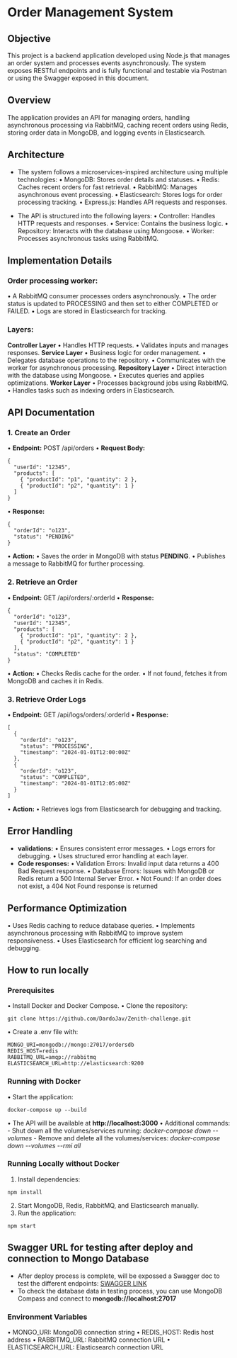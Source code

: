 # Order Management System

## Objective

This project is a backend application developed using Node.js that manages an order system and processes events asynchronously. The system exposes RESTful endpoints and is fully functional and testable via Postman or using the Swagger exposed in this document.

## Overview

The application provides an API for managing orders, handling asynchronous processing via RabbitMQ, caching recent orders using Redis, storing order data in MongoDB, and logging events in Elasticsearch.

## Architecture

- The system follows a microservices-inspired architecture using multiple technologies:
    •	MongoDB: Stores order details and statuses.
    •	Redis: Caches recent orders for fast retrieval.
    •	RabbitMQ: Manages asynchronous event processing.
    •	Elasticsearch: Stores logs for order processing tracking.
    •	Express.js: Handles API requests and responses.

- The API is structured into the following layers:
    •	Controller: Handles HTTP requests and responses.
    •	Service: Contains the business logic.
    •	Repository: Interacts with the database using Mongoose.
    •	Worker: Processes asynchronous tasks using RabbitMQ.

## Implementation Details
### Order processing worker:
•	A RabbitMQ consumer processes orders asynchronously.
•	The order status is updated to PROCESSING and then set to either COMPLETED or FAILED.
•	Logs are stored in Elasticsearch for tracking.

### Layers:
**Controller Layer**
•	Handles HTTP requests.
•	Validates inputs and manages responses.
**Service Layer**
•	Business logic for order management.
•	Delegates database operations to the repository.
•	Communicates with the worker for asynchronous processing.
**Repository Layer**
•	Direct interaction with the database using Mongoose.
•	Executes queries and applies optimizations.
**Worker Layer**
•	Processes background jobs using RabbitMQ.
•	Handles tasks such as indexing orders in Elasticsearch.

## API Documentation

### 1. Create an Order
•	**Endpoint:** POST /api/orders
•	**Request Body:** 
```
{
  "userId": "12345",
  "products": [
    { "productId": "p1", "quantity": 2 },
    { "productId": "p2", "quantity": 1 }
  ]
}
```
•	**Response:**
```
{
  "orderId": "o123",
  "status": "PENDING"
}
```
•	**Action:**
    •	Saves the order in MongoDB with status **PENDING**.
    •	Publishes a message to RabbitMQ for further processing.

### 2. Retrieve an Order
•	**Endpoint:** GET /api/orders/:orderId
•	**Response:** 
```
{
  "orderId": "o123",
  "userId": "12345",
  "products": [
    { "productId": "p1", "quantity": 2 },
    { "productId": "p2", "quantity": 1 }
  ],
  "status": "COMPLETED"
}
```
•	**Action:**
    •	Checks Redis cache for the order.
    •	If not found, fetches it from MongoDB and caches it in Redis.

### 3. Retrieve Order Logs
•	**Endpoint:** GET /api/logs/orders/:orderId
•	**Response:** 
```
[
  {
    "orderId": "o123",
    "status": "PROCESSING",
    "timestamp": "2024-01-01T12:00:00Z"
  },
  {
    "orderId": "o123",
    "status": "COMPLETED",
    "timestamp": "2024-01-01T12:05:00Z"
  }
]
```
•	**Action:**
    •	Retrieves logs from Elasticsearch for debugging and tracking.

## Error Handling
- **validations:**
    •	Ensures consistent error messages.
    •	Logs errors for debugging.
    •	Uses structured error handling at each layer.
- **Code responses:**
    •	Validation Errors: Invalid input data returns a 400 Bad Request response.
    •	Database Errors: Issues with MongoDB or Redis return a 500 Internal Server Error.
    •	Not Found: If an order does not exist, a 404 Not Found response is returned

## Performance Optimization
•	Uses Redis caching to reduce database queries.
•	Implements asynchronous processing with RabbitMQ to improve system responsiveness.
•	Uses Elasticsearch for efficient log searching and debugging.

## How to run locally

### Prerequisites
•	Install Docker and Docker Compose.
•	Clone the repository:
```
git clone https://github.com/DardoJav/Zenith-challenge.git
```
•	Create a .env file with:
```
MONGO_URI=mongodb://mongo:27017/ordersdb
REDIS_HOST=redis
RABBITMQ_URL=amqp://rabbitmq
ELASTICSEARCH_URL=http://elasticsearch:9200
```

### Running with Docker
•	Start the application:
```
docker-compose up --build
```
•	The API will be available at **http://localhost:3000**
•	Additional commands:
    - Shut down all the volumes/services running: *docker-compose down --volumes*
    - Remove and delete all the volumes/services: *docker-compose down --volumes --rmi all*

### Running Locally without Docker
1. Install dependencies:
```
npm install
```
2. Start MongoDB, Redis, RabbitMQ, and Elasticsearch manually.
3. Run the application:
```
npm start
```

## Swagger URL for testing after deploy and connection to Mongo Database
- After deploy process is complete, will be expossed a Swagger doc to test the different endpoints:
[SWAGGER LINK](http://localhost:3000/api-docs/#)
- To check the database data in testing process, you can use MongoDB Compass and connect to **mongodb://localhost:27017**

### Environment Variables
•	MONGO_URI: MongoDB connection string
•	REDIS_HOST: Redis host address
•	RABBITMQ_URL: RabbitMQ connection URL
•	ELASTICSEARCH_URL: Elasticsearch connection URL
